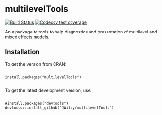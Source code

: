 multilevelTools
===============

<!-- badges: start -->
[![Build
Status](https://travis-ci.com/JWiley/multilevelTools.svg?branch=master)](https://travis-ci.com/JWiley/multilevelTools)
[![Codecov test coverage](https://codecov.io/gh/JWiley/multilevelTools/branch/master/graph/badge.svg)](https://codecov.io/gh/JWiley/multilevelTools?branch=master)
<!-- badges: end -->


An `R` package to tools to help diagnostics and presentation of
multilevel and mixed effects models.

Installation
------------

To get the version from CRAN:

```

install.packages("multilevelTools")


``` 

To get the latest development version, use:

```

#install.packages("devtools")
devtools::install_github("JWiley/multilevelTools")

```

